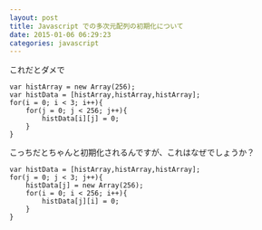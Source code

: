 ```yaml
---
layout: post
title: Javascript での多次元配列の初期化について
date: 2015-01-06 06:29:23
categories: javascript
---
```

<p>これだとダメで</p>

<pre><code>var histArray = new Array(256);
var histData = [histArray,histArray,histArray];
for(i = 0; i &lt; 3; i++){
    for(j = 0; j &lt; 256; j++){
        histData[i][j] = 0;
    }
}
</code></pre>

<p>こっちだとちゃんと初期化されるんですが、これはなぜでしょうか？</p>

<pre><code>var histData = [histArray,histArray,histArray];
for(j = 0; j &lt; 3; j++){
    histData[j] = new Array(256);
    for(i = 0; i &lt; 256; i++){
        histData[j][i] = 0;
    }
}
</code></pre>
